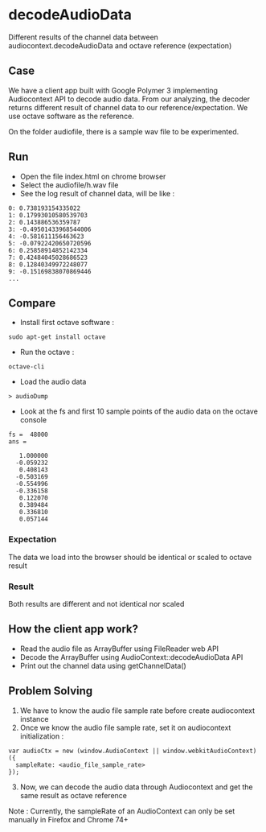 # decodeAudioData
Different results of the channel data between audiocontext.decodeAudioData and octave reference (expectation)


## Case
We have a client app built with Google Polymer 3 implementing Audiocontext API to decode audio data. From our analyzing, the decoder returns different result of channel data to our reference/expectation. We use octave software as the reference.

On the folder audiofile, there is a sample wav file to be experimented.


## Run
* Open the file index.html on chrome browser
* Select the audiofile/h.wav file
* See the log result of channel data, will be like :

```
0: 0.738193154335022
1: 0.17993010580539703
2: 0.143886536359787
3: -0.49501433968544006
4: -0.581611156463623
5: -0.07922420650720596
6: 0.25858914852142334
7: 0.42484045028686523
8: 0.12840349972248077
9: -0.15169838070869446
...
```


## Compare
* Install first octave software :

```
sudo apt-get install octave
```

* Run the octave :

```
octave-cli
```

* Load the audio data

```
> audioDump
```

* Look at the fs and first 10 sample points of the audio data on the octave console

```
fs =  48000
ans =

   1.000000
  -0.059232
   0.408143
  -0.503169
  -0.554996
  -0.336158
   0.122070
   0.389484
   0.336810
   0.057144
```


### Expectation
The data we load into the browser should be identical or scaled to octave result


### Result
Both results are different and not identical nor scaled


## How the client app work?
* Read the audio file as ArrayBuffer using FileReader web API
* Decode the ArrayBuffer using AudioContext::decodeAudioData API
* Print out the channel data using getChannelData()


## Problem Solving
1. We have to know the audio file sample rate before create audiocontext instance
2. Once we know the audio file sample rate, set it on audiocontext initialization :

```
var audioCtx = new (window.AudioContext || window.webkitAudioContext)({
  sampleRate: <audio_file_sample_rate>
});
```
3. Now, we can decode the audio data through Audiocontext and get the same result as octave reference

Note : Currently, the sampleRate of an AudioContext can only be set manually in Firefox and Chrome 74+